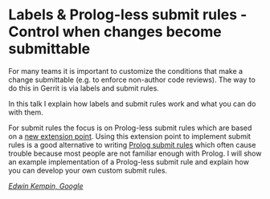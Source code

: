 # Labels & Prolog-less submit rules - Control when changes become submittable

For many teams it is important to customize the conditions that make a change
submittable (e.g. to enforce non-author code reviews). The way to do this in
Gerrit is via labels and submit rules.

In this talk I explain how labels and submit rules work and what you can do with
them.

For submit rules the focus is on Prolog-less submit rules which are based on a
[new extension point](https://gerrit-review.googlesource.com/admin/repos/plugins/simple-submit-rules).
Using this extension point to implement submit rules is a good alternative to
writing
[Prolog submit rules](https://gerrit-review.googlesource.com/Documentation/prolog-cookbook.html#SubmitRule)
which often cause trouble because most people are not familiar enough with
Prolog. I will show an example implementation of a Prolog-less submit rule and
explain how you can develop your own custom submit rules.

*[Edwin Kempin, Google](../speakers.md#ekempin)*
